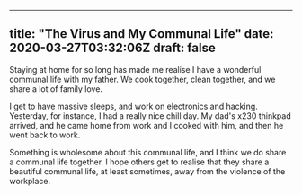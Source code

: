 
---
title: "The Virus and My Communal Life"
date: 2020-03-27T03:32:06Z
draft: false
---

Staying at home for so long has made me realise I have a wonderful communal 
life with my father. We cook together, clean together, and we share a lot of 
family love.

I get to have massive sleeps, and work on electronics and hacking. Yesterday, 
for instance, I had a really nice chill day. My dad's x230 thinkpad arrived, and 
he came home from work and I cooked with him, and then he went back to work.

Something is wholesome about this communal life, and I think we do share a 
communal life together. I hope others get to realise that they share a beautiful 
communal life, at least sometimes, away from the violence of the workplace.
